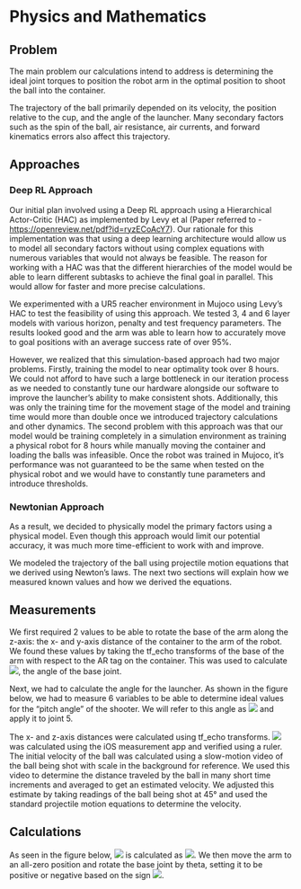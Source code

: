 # Physics and Mathematics

## Problem

The main problem our calculations intend to address is determining the ideal joint torques to position the robot arm in the optimal position to shoot the ball into the container. 

The trajectory of the ball primarily depended on its velocity, the position relative to the cup, and the angle of the launcher. Many secondary factors such as the spin of the ball, air resistance, air currents, and forward kinematics errors also affect this trajectory.  

## Approaches

### Deep RL Approach

Our initial plan involved using a Deep RL approach using a Hierarchical Actor-Critic (HAC) as implemented by Levy et al (Paper referred to - https://openreview.net/pdf?id=ryzECoAcY7).  Our rationale for this implementation was that using a deep learning architecture would allow us to model all secondary factors without using complex equations with numerous variables that would not always be feasible. The reason for working with a HAC was that the different hierarchies of the model would be able to learn different subtasks to achieve the final goal in parallel. This would allow for faster and more precise calculations. 

We experimented with a UR5 reacher environment in Mujoco using Levy’s HAC to test the feasibility of using this approach. We tested 3, 4 and 6 layer models with various horizon, penalty and test frequency parameters. The results looked good and the arm was able to learn how to accurately move to goal positions with an average success rate of over 95%. 

However, we realized that this simulation-based approach had two major problems. Firstly, training the model to near optimality took over 8 hours. We could not afford to have such a large bottleneck in our iteration process as we needed to constantly tune our hardware alongside our software to improve the launcher’s ability to make consistent shots. Additionally, this was only the training time for the movement stage of the model and training time would more than double once we introduced trajectory calculations and other dynamics. The second problem with this approach was that our model would be training completely in a simulation environment as training a physical robot for 8 hours while manually moving the container and loading the balls was infeasible. Once the robot was trained in Mujoco, it’s performance was not guaranteed to be the same when tested on the physical robot and we would have to constantly tune parameters and introduce thresholds.

### Newtonian Approach

As a result, we decided to physically model the primary factors using a physical model. Even though this approach would limit our potential accuracy, it was much more time-efficient to work with and improve.  

We modeled the trajectory of the ball using projectile motion equations that we derived using Newton’s laws. The next two sections will explain how we measured known values and how we derived the equations.

## Measurements

We first required 2 values to be able to rotate the base of the arm along the z-axis: the x- and y-axis distance of the container to the arm of the robot. We found these values by taking the tf_echo transforms of the base of the arm with respect to the AR tag on the container. This was used to calculate <img src="https://render.githubusercontent.com/render/math?math=$\theta_{1}$">, the angle of the base joint. 

Next, we had to calculate the angle for the launcher. As shown in the figure below, we had to measure 6 variables to be able to determine ideal values for the “pitch angle” of the shooter. We will refer to this angle as <img src="https://render.githubusercontent.com/render/math?math=$\theta_{2}$"> and apply it to joint 5. 

The x- and z-axis distances were calculated using tf_echo transforms. <img src="https://render.githubusercontent.com/render/math?math=$L$"> was calculated using the iOS measurement app and verified using a ruler. The initial velocity of the ball was calculated using a slow-motion video of the ball being shot with scale in the background for reference. We used this video to determine the distance traveled by the ball in many short time increments and averaged to get an estimated velocity. We adjusted this estimate by taking readings of the ball being shot at 45° and used the standard projectile motion equations to determine the velocity.

## Calculations

As seen in the figure below, <img src="https://render.githubusercontent.com/render/math?math=$\theta$"> is calculated as <img src="https://render.githubusercontent.com/render/math?math=$arctan(\frac{d_y}{d_x})$">. We then move the arm to an all-zero position and rotate the base joint by theta, setting it to be positive or negative based on the sign <img src="https://render.githubusercontent.com/render/math?math=$d_x$">. 
